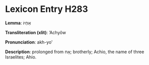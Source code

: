 # Lexicon Entry H283

**Lemma**: אַחְיוֹ

**Transliteration (xlit)**: ʼAchyôw

**Pronunciation**: akh-yo'

**Description**:
prolonged from אָח; brotherly; Achio, the name of three Israelites; Ahio.
